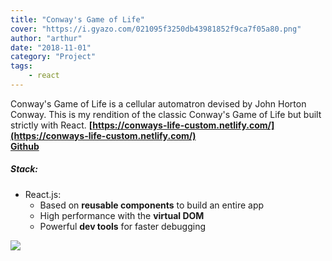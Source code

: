 ```yaml
---
title: "Conway's Game of Life"
cover: "https://i.gyazo.com/021095f3250db43981852f9ca7f05a80.png"
author: "arthur"
date: "2018-11-01"
category: "Project"
tags:
    - react
---
```


Conway's Game of Life is a cellular automatron devised by John Horton Conway. This is my rendition of the classic Conway's Game of Life but built strictly with React. 
**[https://conways-life-custom.netlify.com/](https://conways-life-custom.netlify.com/)**  
**[Github](https://github.com/rushman7/Conways-Life)**

##### Stack:
- React.js:
    - Based on **reusable components** to build an entire app
    - High performance with the **virtual DOM**
    - Powerful **dev tools** for faster debugging

<img src="https://media.giphy.com/media/1dLOO8lNO8pmNSlJRE/giphy.gif"/>